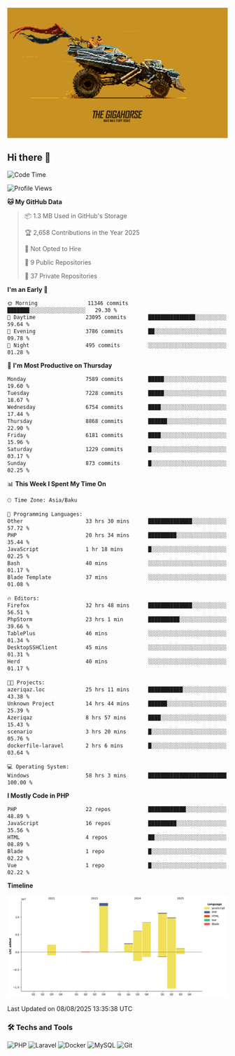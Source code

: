 <!--WALLPAPER-->
<p align='center'>
  <img src='assets/wallpapers/11.gif' alt='Banner'>
</p>
<!--/WALLPAPER-->

## Hi there 👋

<!--START_SECTION:waka-->
![Code Time](http://img.shields.io/badge/Code%20Time-85%20hrs%2010%20mins-blue)

![Profile Views](http://img.shields.io/badge/Profile%20Views-0-blue)

**🐱 My GitHub Data** 

> 📦 1.3 MB Used in GitHub's Storage 
 > 
> 🏆 2,658 Contributions in the Year 2025
 > 
> 🚫 Not Opted to Hire
 > 
> 📜 9 Public Repositories 
 > 
> 🔑 37 Private Repositories 
 > 
**I'm an Early 🐤** 

```text
🌞 Morning                11346 commits       ███████░░░░░░░░░░░░░░░░░░   29.30 % 
🌆 Daytime                23095 commits       ███████████████░░░░░░░░░░   59.64 % 
🌃 Evening                3786 commits        ██░░░░░░░░░░░░░░░░░░░░░░░   09.78 % 
🌙 Night                  495 commits         ░░░░░░░░░░░░░░░░░░░░░░░░░   01.28 % 
```
📅 **I'm Most Productive on Thursday** 

```text
Monday                   7589 commits        █████░░░░░░░░░░░░░░░░░░░░   19.60 % 
Tuesday                  7228 commits        █████░░░░░░░░░░░░░░░░░░░░   18.67 % 
Wednesday                6754 commits        ████░░░░░░░░░░░░░░░░░░░░░   17.44 % 
Thursday                 8868 commits        ██████░░░░░░░░░░░░░░░░░░░   22.90 % 
Friday                   6181 commits        ████░░░░░░░░░░░░░░░░░░░░░   15.96 % 
Saturday                 1229 commits        █░░░░░░░░░░░░░░░░░░░░░░░░   03.17 % 
Sunday                   873 commits         █░░░░░░░░░░░░░░░░░░░░░░░░   02.25 % 
```


📊 **This Week I Spent My Time On** 

```text
🕑︎ Time Zone: Asia/Baku

💬 Programming Languages: 
Other                    33 hrs 30 mins      ██████████████░░░░░░░░░░░   57.72 % 
PHP                      20 hrs 34 mins      █████████░░░░░░░░░░░░░░░░   35.44 % 
JavaScript               1 hr 18 mins        █░░░░░░░░░░░░░░░░░░░░░░░░   02.25 % 
Bash                     40 mins             ░░░░░░░░░░░░░░░░░░░░░░░░░   01.17 % 
Blade Template           37 mins             ░░░░░░░░░░░░░░░░░░░░░░░░░   01.08 % 

🔥 Editors: 
Firefox                  32 hrs 48 mins      ██████████████░░░░░░░░░░░   56.51 % 
PhpStorm                 23 hrs 1 min        ██████████░░░░░░░░░░░░░░░   39.66 % 
TablePlus                46 mins             ░░░░░░░░░░░░░░░░░░░░░░░░░   01.34 % 
DesktopSSHClient         45 mins             ░░░░░░░░░░░░░░░░░░░░░░░░░   01.31 % 
Herd                     40 mins             ░░░░░░░░░░░░░░░░░░░░░░░░░   01.17 % 

🐱‍💻 Projects: 
azeriqaz.loc             25 hrs 11 mins      ███████████░░░░░░░░░░░░░░   43.38 % 
Unknown Project          14 hrs 44 mins      ██████░░░░░░░░░░░░░░░░░░░   25.39 % 
Azeriqaz                 8 hrs 57 mins       ████░░░░░░░░░░░░░░░░░░░░░   15.43 % 
scenario                 3 hrs 20 mins       █░░░░░░░░░░░░░░░░░░░░░░░░   05.76 % 
dockerfile-laravel       2 hrs 6 mins        █░░░░░░░░░░░░░░░░░░░░░░░░   03.64 % 

💻 Operating System: 
Windows                  58 hrs 3 mins       █████████████████████████   100.00 % 
```

**I Mostly Code in PHP** 

```text
PHP                      22 repos            ████████████░░░░░░░░░░░░░   48.89 % 
JavaScript               16 repos            █████████░░░░░░░░░░░░░░░░   35.56 % 
HTML                     4 repos             ██░░░░░░░░░░░░░░░░░░░░░░░   08.89 % 
Blade                    1 repo              █░░░░░░░░░░░░░░░░░░░░░░░░   02.22 % 
Vue                      1 repo              █░░░░░░░░░░░░░░░░░░░░░░░░   02.22 % 
```



**Timeline**

![Lines of Code chart](https://raw.githubusercontent.com/feridnesibzade/feridnesibzade/main/assets/bar_graph.png)


 Last Updated on 08/08/2025 13:35:38 UTC
<!--END_SECTION:waka-->

### 🛠️ Techs and Tools

![PHP](https://img.shields.io/badge/PHP-777BB4?style=for-the-badge&logo=php&logoColor=white)
![Laravel](https://img.shields.io/badge/Laravel-F55247?style=for-the-badge&logo=laravel&logoColor=white)
![Docker](https://img.shields.io/badge/Docker-2496ED?style=for-the-badge&logo=docker&logoColor=white)
![MySQL](https://img.shields.io/badge/MySQL-4479A1?style=for-the-badge&logo=mysql&logoColor=white)
![Git](https://img.shields.io/badge/Git-F05032?style=for-the-badge&logo=git&logoColor=white)
